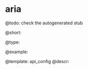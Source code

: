 aria
=============

@todo:
	check the autogenerated stub


@short:
	

@type:

@example:

@template:	api_config
@descr:


